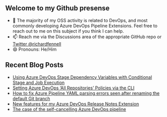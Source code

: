 ## Welcome to my Github presense

- 💬 The majority of my OSS activity is related to DevOps, and most commonly developing Azure DevOps Pipeline Extensions. Feel free to reach out to me on this subject if you think I can help.
- 📫 Reach me via the Discussions area of the appropriate GitHub repo or [Twitter @richardfennell](https://twitter.com/richardfennell)
- 😄 Pronouns: He/Him

## Recent Blog Posts
<!-- BLOG-POST-LIST:START -->
- [Using Azure DevOps Stage Dependency Variables with Conditional Stage and Job Execution](https://blogs.blackmarble.co.uk/rfennell/2022/01/10/using-azure-devops-stage-dependency-variables-with-conditional-stage-and-job-execution/)
- [Setting Azure DevOps ‘All Repositories’ Policies via the CLI](https://blogs.blackmarble.co.uk/rfennell/2021/11/12/setting-azure-devops-all-repositories-policies-via-the-cli/)
- [How to fix Azure Pipeline YAML parsing errors seen after renaming the default Git branch](https://blogs.blackmarble.co.uk/rfennell/2021/11/03/how-to-fix-azure-pipeline-yaml-parsing-errors-seen-after-renaming-the-default-git-branch/)
- [New features for my Azure DevOps Release Notes Extension](https://blogs.blackmarble.co.uk/rfennell/2021/10/30/new-features-for-my-azure-devops-release-notes-extension/)
- [The case of the self-cancelling Azure DevOps pipeline](https://blogs.blackmarble.co.uk/rfennell/2021/10/29/the-case-of-the-self-cancelling-azure-devops-pipeline/)
<!-- BLOG-POST-LIST:END -->


<!--
**rfennell/rfennell** is a ✨ _special_ ✨ repository because its `README.md` (this file) appears on your GitHub profile.

Here are some ideas to get you started:

- 🔭 I’m currently working on ...
- 🌱 I’m currently learning ...
- 👯 I’m looking to collaborate on ...
- 🤔 I’m looking for help with ...
- 💬 Ask me about ...
- 📫 How to reach me: ...
- 😄 Pronouns: ...
- ⚡ Fun fact: ...
-->

